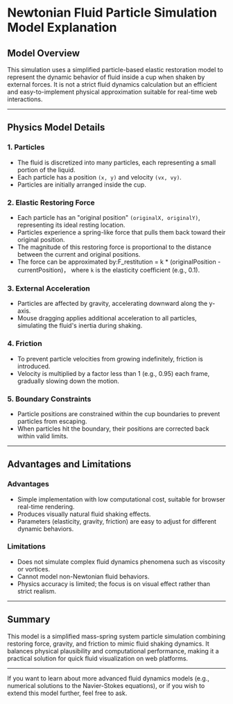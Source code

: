 # Newtonian Fluid Particle Simulation Model Explanation

## Model Overview

This simulation uses a simplified particle-based elastic restoration model to represent the dynamic behavior of fluid inside a cup when shaken by external forces. It is not a strict fluid dynamics calculation but an efficient and easy-to-implement physical approximation suitable for real-time web interactions.

---

## Physics Model Details

### 1. Particles

- The fluid is discretized into many particles, each representing a small portion of the liquid.
- Each particle has a position `(x, y)` and velocity `(vx, vy)`.
- Particles are initially arranged inside the cup.

### 2. Elastic Restoring Force

- Each particle has an "original position" `(originalX, originalY)`, representing its ideal resting location.
- Particles experience a spring-like force that pulls them back toward their original position.
- The magnitude of this restoring force is proportional to the distance between the current and original positions.
- The force can be approximated by:F_restitution = k * (originalPosition - currentPosition)， where `k` is the elasticity coefficient (e.g., 0.1).

### 3. External Acceleration

- Particles are affected by gravity, accelerating downward along the y-axis.
- Mouse dragging applies additional acceleration to all particles, simulating the fluid's inertia during shaking.

### 4. Friction

- To prevent particle velocities from growing indefinitely, friction is introduced.
- Velocity is multiplied by a factor less than 1 (e.g., 0.95) each frame, gradually slowing down the motion.

### 5. Boundary Constraints

- Particle positions are constrained within the cup boundaries to prevent particles from escaping.
- When particles hit the boundary, their positions are corrected back within valid limits.

---

## Advantages and Limitations

### Advantages

- Simple implementation with low computational cost, suitable for browser real-time rendering.
- Produces visually natural fluid shaking effects.
- Parameters (elasticity, gravity, friction) are easy to adjust for different dynamic behaviors.

### Limitations

- Does not simulate complex fluid dynamics phenomena such as viscosity or vortices.
- Cannot model non-Newtonian fluid behaviors.
- Physics accuracy is limited; the focus is on visual effect rather than strict realism.

---

## Summary

This model is a simplified mass-spring system particle simulation combining restoring force, gravity, and friction to mimic fluid shaking dynamics. It balances physical plausibility and computational performance, making it a practical solution for quick fluid visualization on web platforms.

---

If you want to learn about more advanced fluid dynamics models (e.g., numerical solutions to the Navier-Stokes equations), or if you wish to extend this model further, feel free to ask.


